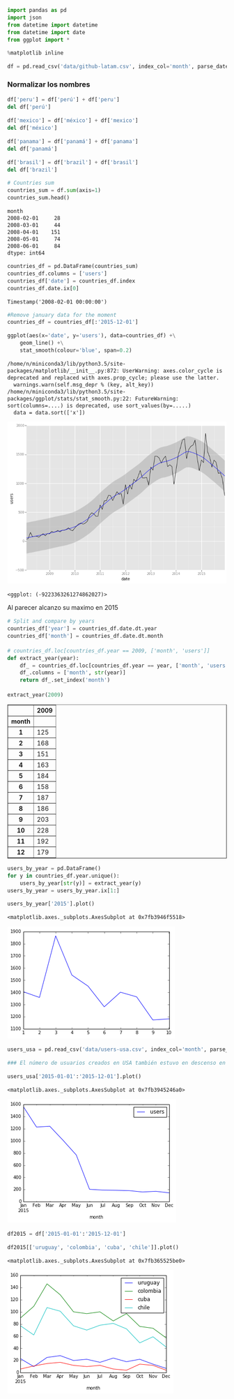 

```python
import pandas as pd
import json
from datetime import datetime
from datetime import date
from ggplot import *
```


```python
%matplotlib inline
```


```python
df = pd.read_csv('data/github-latam.csv', index_col='month', parse_dates=True)
```

### Normalizar los nombres 


```python
df['peru'] = df['perú'] + df['peru']
del df['perú']
```


```python
df['mexico'] = df['méxico'] + df['mexico']
del df['méxico']
```


```python
df['panama'] = df['panamá'] + df['panama']
del df['panamá']
```


```python
df['brasil'] = df['brazil'] + df['brasil']
del df['brazil']
```


```python
# Countries sum
countries_sum = df.sum(axis=1)
countries_sum.head()
```




    month
    2008-02-01     28
    2008-03-01     44
    2008-04-01    151
    2008-05-01     74
    2008-06-01     84
    dtype: int64




```python
countries_df = pd.DataFrame(countries_sum)
countries_df.columns = ['users']
countries_df['date'] = countries_df.index
countries_df.date.ix[0]
```




    Timestamp('2008-02-01 00:00:00')




```python
#Remove january data for the moment
countries_df = countries_df[:'2015-12-01']
```


```python
ggplot(aes(x='date', y='users'), data=countries_df) +\
    geom_line() +\
    stat_smooth(colour='blue', span=0.2)
```

    /home/n/miniconda3/lib/python3.5/site-packages/matplotlib/__init__.py:872: UserWarning: axes.color_cycle is deprecated and replaced with axes.prop_cycle; please use the latter.
      warnings.warn(self.msg_depr % (key, alt_key))
    /home/n/miniconda3/lib/python3.5/site-packages/ggplot/stats/stat_smooth.py:22: FutureWarning: sort(columns=....) is deprecated, use sort_values(by=.....)
      data = data.sort(['x'])



![png](output_11_1.png)





    <ggplot: (-9223363261274862027)>



Al parecer alcanzo su maximo en 2015


```python
# Split and compare by years
countries_df['year'] = countries_df.date.dt.year
countries_df['month'] = countries_df.date.dt.month

# countries_df.loc[countries_df.year == 2009, ['month', 'users']]
def extract_year(year):
    df_ = countries_df.loc[countries_df.year == year, ['month', 'users']]
    df_.columns = ['month', str(year)]
    return df_.set_index('month')

extract_year(2009)
```




<div>
<table border="1" class="dataframe">
  <thead>
    <tr style="text-align: right;">
      <th></th>
      <th>2009</th>
    </tr>
    <tr>
      <th>month</th>
      <th></th>
    </tr>
  </thead>
  <tbody>
    <tr>
      <th>1</th>
      <td>125</td>
    </tr>
    <tr>
      <th>2</th>
      <td>168</td>
    </tr>
    <tr>
      <th>3</th>
      <td>151</td>
    </tr>
    <tr>
      <th>4</th>
      <td>163</td>
    </tr>
    <tr>
      <th>5</th>
      <td>184</td>
    </tr>
    <tr>
      <th>6</th>
      <td>158</td>
    </tr>
    <tr>
      <th>7</th>
      <td>187</td>
    </tr>
    <tr>
      <th>8</th>
      <td>186</td>
    </tr>
    <tr>
      <th>9</th>
      <td>203</td>
    </tr>
    <tr>
      <th>10</th>
      <td>228</td>
    </tr>
    <tr>
      <th>11</th>
      <td>192</td>
    </tr>
    <tr>
      <th>12</th>
      <td>179</td>
    </tr>
  </tbody>
</table>
</div>




```python
users_by_year = pd.DataFrame()
for y in countries_df.year.unique():
    users_by_year[str(y)] = extract_year(y)
users_by_year = users_by_year.ix[1:]   
```


```python
users_by_year['2015'].plot()
```




    <matplotlib.axes._subplots.AxesSubplot at 0x7fb3946f5518>




![png](output_15_1.png)



```python
users_usa = pd.read_csv('data/users-usa.csv', index_col='month', parse_dates=True)
```


```python
### El número de usuarios creados en USA también estuvo en descenso en 2015
```


```python
users_usa['2015-01-01':'2015-12-01'].plot()
```




    <matplotlib.axes._subplots.AxesSubplot at 0x7fb3945246a0>




![png](output_18_1.png)



```python
df2015 = df['2015-01-01':'2015-12-01']
```


```python
df2015[['uruguay', 'colombia', 'cuba', 'chile']].plot()
```




    <matplotlib.axes._subplots.AxesSubplot at 0x7fb365525be0>




![png](output_20_1.png)


